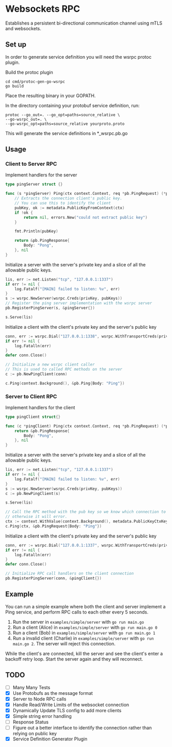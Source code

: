 # Websockets RPC

Establishes a persistent bi-directional communication channel using mTLS and websockets.

## Set up

In order to generate service definition you will need the wsrpc protoc plugin.

Build the protoc plugin 

```
cd cmd/protoc-gen-go-wsrpc
go build
```

Place the resulting binary in your GOPATH.

In the directory containing your protobuf service definition, run:

```
protoc --go_out=. --go_opt=paths=source_relative \
--go-wsrpc_out=. \
--go-wsrpc_opt=paths=source_relative yourproto.proto
```

This will generate the service definitions in *_wsrpc.pb.go

## Usage

### Client to Server RPC

Implement handlers for the server
```go
type pingServer struct {}

func (s *pingServer) Ping(ctx context.Context, req *pb.PingRequest) (*pb.PingResponse, error) {
    // Extracts the connection client's public key. 
    // You can use this to identify the client
	pubKey, ok := metadata.PublicKeyFromContext(ctx)
	if !ok {
		return nil, errors.New("could not extract public key")
	}

    fmt.Println(pubKey)

	return &pb.PingResponse{
		Body: "Pong",
	}, nil
}
```

Initialize a server with the server's private key and a slice of all the allowable public keys.

```go
lis, err := net.Listen("tcp", "127.0.0.1:1337")
if err != nil {
    log.Fatalf("[MAIN] failed to listen: %v", err)
}
s := wsrpc.NewServer(wsrpc.Creds(privKey, pubKeys))
// Register the ping server implementation with the wsrpc server
pb.RegisterPingServer(s, &pingServer{})

s.Serve(lis)
```

Initialize a client with the client's private key and the server's public key

```go
conn, err := wsrpc.Dial("127.0.0.1:1338", wsrpc.WithTransportCreds(privKey, serverPubKey))
if err != nil {
    log.Fatalln(err)
}
defer conn.Close()

// Initialize a new wsrpc client caller
// This is used to called RPC methods on the server
c := pb.NewPingClient(conn)

c.Ping(context.Background(), &pb.Ping{Body: "Ping"})
```

### Server to Client RPC

Implement handlers for the client

```go
type pingClient struct{}

func (c *pingClient) Ping(ctx context.Context, req *pb.PingRequest) (*pb.PingResponse, error) {
	return &pb.PingResponse{
		Body: "Pong",
	}, nil
}
```

Initialize a server with the server's private key and a slice of all the allowable public keys.

```go
lis, err := net.Listen("tcp", "127.0.0.1:1337")
if err != nil {
    log.Fatalf("[MAIN] failed to listen: %v", err)
}
s := wsrpc.NewServer(wsrpc.Creds(privKey, pubKeys))
c := pb.NewPingClient(s)

s.Serve(lis)

// Call the RPC method with the pub key so we know which connection to send it to
// otherwise it will error.
ctx := context.WithValue(context.Background(), metadata.PublicKeyCtxKey, pubKey)
c.Ping(ctx, &pb.PingRequest{Body: "Ping"})
```

Initialize a client with the client's private key and the server's public key

```go
conn, err := wsrpc.Dial("127.0.0.1:1337", wsrpc.WithTransportCreds(privKey, serverPubKey))
if err != nil {
    log.Fatalln(err)
}
defer conn.Close()

// Initialize RPC call handlers on the client connection
pb.RegisterPingServer(conn, &pingClient{})
```

## Example

You can run a simple example where both the client and server implement a Ping service, and perform RPC calls to each other every 5 seconds.

1. Run the server in `examples/simple/server` with `go run main.go`
2. Run a client (Alice) in `examples/simple/server` with `go run main.go 0` 
3. Run a client (Bob) in `examples/simple/server` with `go run main.go 1` 
4. Run a invalid client (Charlie) in `examples/simple/server` with `go run main.go 2`. The server will reject this connection. 

While the client's are connected, kill the server and see the client's enter a backoff retry loop. Start the server again and they will reconnect.

## TODO 

- [ ] Many Many Tests
- [x] Use Protobufs as the message format
- [x] Server to Node RPC calls
- [x] Handle Read/Write Limits of the websocket connection
- [x] Dynamically Update TLS config to add more clients
- [x] Simple string error handling
- [ ] Response Status
- [ ] Figure out a better interface to identify the connection rather than relying on public key
- [x] Service Definition Generator Plugin